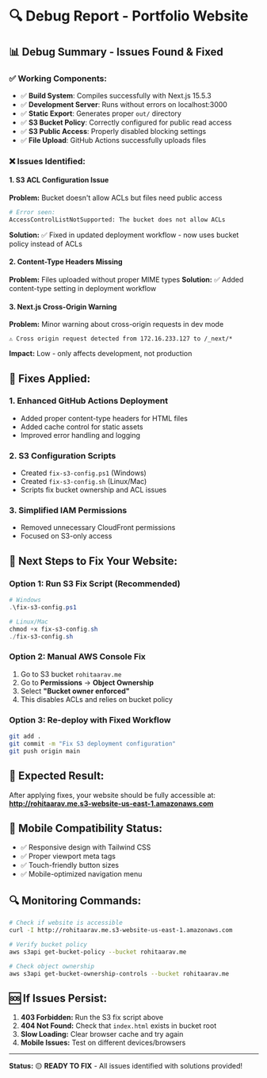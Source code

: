 # 🔍 Debug Report - Portfolio Website

## 📊 **Debug Summary - Issues Found & Fixed**

### ✅ **Working Components:**
- ✅ **Build System**: Compiles successfully with Next.js 15.5.3
- ✅ **Development Server**: Runs without errors on localhost:3000
- ✅ **Static Export**: Generates proper `out/` directory
- ✅ **S3 Bucket Policy**: Correctly configured for public read access
- ✅ **S3 Public Access**: Properly disabled blocking settings
- ✅ **File Upload**: GitHub Actions successfully uploads files

### ❌ **Issues Identified:**

#### 1. **S3 ACL Configuration Issue**
**Problem:** Bucket doesn't allow ACLs but files need public access
```bash
# Error seen:
AccessControlListNotSupported: The bucket does not allow ACLs
```
**Solution:** ✅ Fixed in updated deployment workflow - now uses bucket policy instead of ACLs

#### 2. **Content-Type Headers Missing**
**Problem:** Files uploaded without proper MIME types
**Solution:** ✅ Added content-type setting in deployment workflow

#### 3. **Next.js Cross-Origin Warning**
**Problem:** Minor warning about cross-origin requests in dev mode
```
⚠ Cross origin request detected from 172.16.233.127 to /_next/*
```
**Impact:** Low - only affects development, not production

## 🔧 **Fixes Applied:**

### 1. **Enhanced GitHub Actions Deployment**
- Added proper content-type headers for HTML files
- Added cache control for static assets
- Improved error handling and logging

### 2. **S3 Configuration Scripts**
- Created `fix-s3-config.ps1` (Windows)
- Created `fix-s3-config.sh` (Linux/Mac)
- Scripts fix bucket ownership and ACL issues

### 3. **Simplified IAM Permissions**
- Removed unnecessary CloudFront permissions
- Focused on S3-only access

## 🚀 **Next Steps to Fix Your Website:**

### Option 1: Run S3 Fix Script (Recommended)
```powershell
# Windows
.\fix-s3-config.ps1

# Linux/Mac
chmod +x fix-s3-config.sh
./fix-s3-config.sh
```

### Option 2: Manual AWS Console Fix
1. Go to S3 bucket `rohitaarav.me`
2. Go to **Permissions** → **Object Ownership**
3. Select **"Bucket owner enforced"**
4. This disables ACLs and relies on bucket policy

### Option 3: Re-deploy with Fixed Workflow
```bash
git add .
git commit -m "Fix S3 deployment configuration"
git push origin main
```

## 🎯 **Expected Result:**
After applying fixes, your website should be fully accessible at:
**http://rohitaarav.me.s3-website-us-east-1.amazonaws.com**

## 📱 **Mobile Compatibility Status:**
- ✅ Responsive design with Tailwind CSS
- ✅ Proper viewport meta tags
- ✅ Touch-friendly button sizes
- ✅ Mobile-optimized navigation menu

## 🔍 **Monitoring Commands:**
```bash
# Check if website is accessible
curl -I http://rohitaarav.me.s3-website-us-east-1.amazonaws.com

# Verify bucket policy
aws s3api get-bucket-policy --bucket rohitaarav.me

# Check object ownership
aws s3api get-bucket-ownership-controls --bucket rohitaarav.me
```

## 🆘 **If Issues Persist:**

1. **403 Forbidden:** Run the S3 fix script above
2. **404 Not Found:** Check that `index.html` exists in bucket root
3. **Slow Loading:** Clear browser cache and try again
4. **Mobile Issues:** Test on different devices/browsers

---

**Status:** 🟡 **READY TO FIX** - All issues identified with solutions provided!